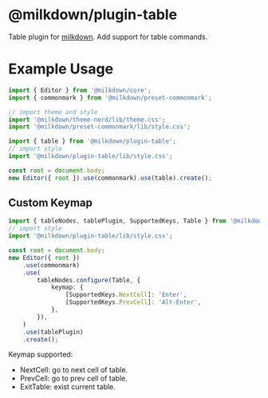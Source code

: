 # @milkdown/plugin-table

Table plugin for [milkdown](https://saul-mirone.github.io/milkdown/).
Add support for table commands.

# Example Usage

```typescript
import { Editor } from '@milkdown/core';
import { commonmark } from '@milkdown/preset-commonmark';

// import theme and style
import '@milkdown/theme-nord/lib/theme.css';
import '@milkdown/preset-commonmark/lib/style.css';

import { table } from '@milkdown/plugin-table';
// import style
import '@milkdown/plugin-table/lib/style.css';

const root = document.body;
new Editor({ root }).use(commonmark).use(table).create();
```

## Custom Keymap

```typescript
import { tableNodes, tablePlugin, SupportedKeys, Table } from '@milkdown/plugin-table';
// import style
import '@milkdown/plugin-table/lib/style.css';

const root = document.body;
new Editor({ root })
    .use(commonmark)
    .use(
        tableNodes.configure(Table, {
            keymap: {
                [SupportedKeys.NextCell]: 'Enter',
                [SupportedKeys.PrevCell]: 'Alt-Enter',
            },
        }),
    )
    .use(tablePlugin)
    .create();
```

Keymap supported:

-   NextCell: go to next cell of table.
-   PrevCell: go to prev cell of table.
-   ExitTable: exist current table.
